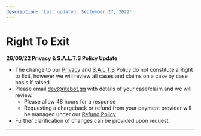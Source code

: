 ```yaml
---
description: 'Last updated: September 27, 2022'
---
```


# Right To Exit

**26/09/22 Privacy & S.A.L.T.S Policy Update**

* The change to our [Privacy](privacy-policy/) and [S.A.L.T.S](s.a.l.t.s-policy/) Policy do not constitute a Right to Exit, however we will review all cases and claims on a case by case basis if raised.&#x20;
* Please email dev@ritabot.gg with details of your case/claim and we will review.&#x20;
  * Please allow 48 hours for a response
  * Requesting a chargeback or refund from your payment provider will be managed under our [Refund Policy](refund-policy.md)
* Further clarification of changes can be provided upon request.

****

